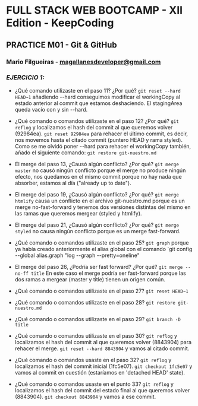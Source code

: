 
# FULL STACK WEB BOOTCAMP - XII Edition - KeepCoding

## PRACTICE M01 - Git & GitHub

### Mario Filgueiras - magallanesdeveloper@gmail.com


### ***EJERCICIO 1:***

- ¿Qué comando utilizaste en el paso 11? ¿Por qué?
`git reset --hard HEAD~1`  añadiendo --hard conseguimos modificar el workingCopy al estado anterior al commit que estamos deshaciendo. El stagingArea queda vacío con y sin --hard.

- ¿Qué comando o comandos utilizaste en el paso 12? ¿Por qué?
`git reflog` y localizamos el hash del commit al que queremos volver (92984ea).
`git reset 92984ea` para rehacer el último commit, es decir, nos movemos hasta el citado commit (puntero HEAD y rama styled).
Como se me olvidó poner --hard para rehacer el workingCopy también, añado el siguiente comando:
`git restore git-nuestro.md`

- El merge del paso 13, ¿Causó algún conflicto? ¿Por qué?
`git merge master` no causó ningún conflicto porque el merge no produce ningún efecto, nos quedamos en el mismo commit porque no hay nada que absorber, estamos al día ("already up to date").

- El merge del paso 19, ¿Causó algún conflicto? ¿Por qué?
`git merge htmlify` causa un conflicto en el archivo git-nuestro.md porque es un merge no-fast-forward y tenemos dos versiones distintas del mismo en las ramas que queremos mergear (styled y htmlify).

- El merge del paso 21, ¿Causó algún conflicto? ¿Por qué?
`git merge styled` no causa ningún conflicto porque es un merge fast-forward.

- ¿Qué comando o comandos utilizaste en el paso 25?
`git graph` porque ya había creado anteriormente el alias global con el comando `git config --global alias.graph "log --graph --pretty=oneline"

- El merge del paso 26, ¿Podría ser fast forward? ¿Por qué?
`git merge --no-ff title`
En este caso el merge podría ser fast-forward porque las dos ramas a mergear (master y title) tienen un origen común.

- ¿Qué comando o comandos utilizaste en el paso 27?
`git reset HEAD~1`

- ¿Qué comando o comandos utilizaste en el paso 28?
`git restore git-nuestro.md` 

- ¿Qué comando o comandos utilizaste en el paso 29?
`git branch -D title` 

- ¿Qué comando o comandos utilizaste en el paso 30?
`git reflog` y localizamos el hash del commit al que queremos volver (8843904) para rehacer el merge.
`git reset --hard 8843904` y vamos al citado commit.

- ¿Qué comando o comandos usaste en el paso 32?
`git reflog` y localizamos el hash del commit inicial (1fc5e07).
`git checkout 1fc5e07` y vamos al commit en cuestión (estaríamos en 'detached HEAD' state).

- ¿Qué comando o comandos usaste en el punto 33?
`git reflog` y localizamos el hash del commit del estado final al que queremos volver (8843904).
`git checkout 8843904` y vamos a ese commit.



